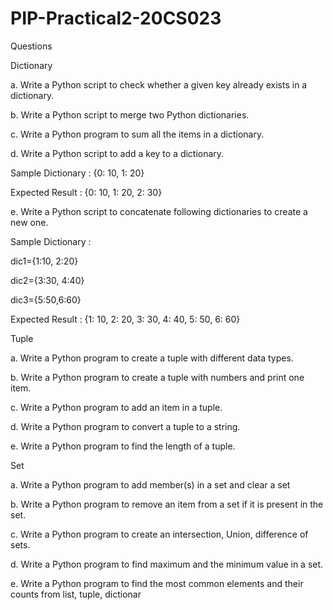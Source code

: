 # PIP-Practical2-20CS023
Questions

Dictionary

a. Write a Python script to check whether a given key already exists in a dictionary.

b. Write a Python script to merge two Python dictionaries.

c. Write a Python program to sum all the items in a dictionary.

d. Write a Python script to add a key to a dictionary.

Sample Dictionary : {0: 10, 1: 20}

Expected Result : {0: 10, 1: 20, 2: 30}

e. Write a Python script to concatenate following dictionaries to create a new one.

Sample Dictionary :

dic1={1:10, 2:20}

dic2={3:30, 4:40}

dic3={5:50,6:60}

Expected Result : {1: 10, 2: 20, 3: 30, 4: 40, 5: 50, 6: 60}



Tuple

a. Write a Python program to create a tuple with different data types.

b. Write a Python program to create a tuple with numbers and print one item.

c. Write a Python program to add an item in a tuple.

d. Write a Python program to convert a tuple to a string.

e. Write a Python program to find the length of a tuple.



Set

a. Write a Python program to add member(s) in a set and clear a set

b. Write a Python program to remove an item from a set if it is present in the set.

c. Write a Python program to create an intersection, Union, difference of sets.

d. Write a Python program to find maximum and the minimum value in a set.

e. Write a Python program to find the most common elements and their counts from list, tuple, dictionar
